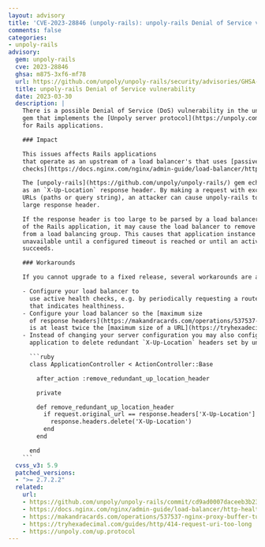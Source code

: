```yaml
---
layout: advisory
title: 'CVE-2023-28846 (unpoly-rails): unpoly-rails Denial of Service vulnerability'
comments: false
categories:
- unpoly-rails
advisory:
  gem: unpoly-rails
  cve: 2023-28846
  ghsa: m875-3xf6-mf78
  url: https://github.com/unpoly/unpoly-rails/security/advisories/GHSA-m875-3xf6-mf78
  title: unpoly-rails Denial of Service vulnerability
  date: 2023-03-30
  description: |
    There is a possible Denial of Service (DoS) vulnerability in the unpoly-rails
    gem that implements the [Unpoly server protocol](https://unpoly.com/up.protocol)
    for Rails applications.

    ### Impact

    This issues affects Rails applications
    that operate as an upstream of a load balancer's that uses [passive health
    checks](https://docs.nginx.com/nginx/admin-guide/load-balancer/http-health-check/#passive-health-checks).

    The [unpoly-rails](https://github.com/unpoly/unpoly-rails/) gem echoes the request URL
    as an `X-Up-Location` response header. By making a request with exceedingly long
    URLs (paths or query string), an attacker can cause unpoly-rails to write a exceedingly
    large response header.

    If the response header is too large to be parsed by a load balancer downstream
    of the Rails application, it may cause the load balancer to remove the upstream
    from a load balancing group. This causes that application instance to become
    unavailable until a configured timeout is reached or until an active healthcheck
    succeeds.

    ### Workarounds

    If you cannot upgrade to a fixed release, several workarounds are available:

    - Configure your load balancer to
      use active health checks, e.g. by periodically requesting a route with a known response
      that indicates healthiness.
    - Configure your load balancer so the [maximum size
      of response headers](https://makandracards.com/operations/537537-nginx-proxy-buffer-tuning)
      is at least twice the [maximum size of a URL](https://tryhexadecimal.com/guides/http/414-request-uri-too-long).
    - Instead of changing your server configuration you may also configure your Rails
      application to delete redundant `X-Up-Location` headers set by unpoly-rails:

      ```ruby
      class ApplicationController < ActionController::Base

        after_action :remove_redundant_up_location_header

        private

        def remove_redundant_up_location_header
          if request.original_url == response.headers['X-Up-Location']
            response.headers.delete('X-Up-Location')
          end
        end

      end
    ```
  cvss_v3: 5.9
  patched_versions:
  - ">= 2.7.2.2"
  related:
    url:
    - https://github.com/unpoly/unpoly-rails/commit/cd9ad0007daceeb3b2354fdcab4f88350427bf16
    - https://docs.nginx.com/nginx/admin-guide/load-balancer/http-health-check/#passive-health-checks
    - https://makandracards.com/operations/537537-nginx-proxy-buffer-tuning
    - https://tryhexadecimal.com/guides/http/414-request-uri-too-long
    - https://unpoly.com/up.protocol
---
```

